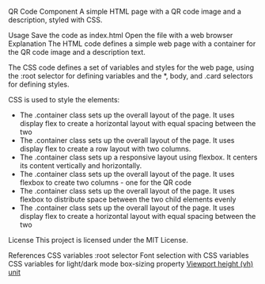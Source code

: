 
QR Code Component
A simple HTML page with a QR code image and a description, styled with CSS.

Usage
Save the code as index.html
Open the file with a web browser
Explanation
The HTML code defines a simple web page with a container for the QR code image and a description text.

The CSS code defines a set of variables and styles for the web page, using the :root selector for defining variables and the *, body, and .card selectors for defining styles.

CSS is used to style the elements:
- The .container class sets up the overall layout of the page. It uses display flex to create a horizontal layout with equal spacing between the two
- The .container class sets up the overall layout of the page. It uses display flex to create a row layout with two columns. 
- The .container class sets up a responsive layout using flexbox. It centers its content vertically and horizontally.
- The .container class sets up the overall layout of the page. It uses flexbox to create two columns - one for the QR code
- The .container class sets up the overall layout of the page. It uses flexbox to distribute space between the two child elements evenly
- The .container class sets up the overall layout of the page. It uses display flex to create a horizontal layout with equal spacing between the two

License
This project is licensed under the MIT License.

References
CSS variables
:root selector
Font selection with CSS variables
CSS variables for light/dark mode
box-sizing property
[Viewport height (vh) unit](https://developer.mozilla.com)
